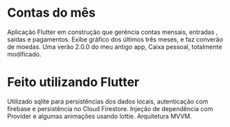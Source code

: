 # Contas do mês

Aplicação Flutter em construção que gerência contas mensais, entradas , saídas e pagamentos. Exibe gráfico dos últimos três meses, e faz converão de moedas. Uma verão 2.0.0 do meu antigo app, Caixa pessoal, totalmente modificado.

# Feito utilizando Flutter

Utilizado sqlite para persistências dos dados locais, autenticação com firebase e persistência no Cloud Firestore.
Injeção de dependência com Provider e algumas animações usando lottie. Arquitetura MVVM.  
